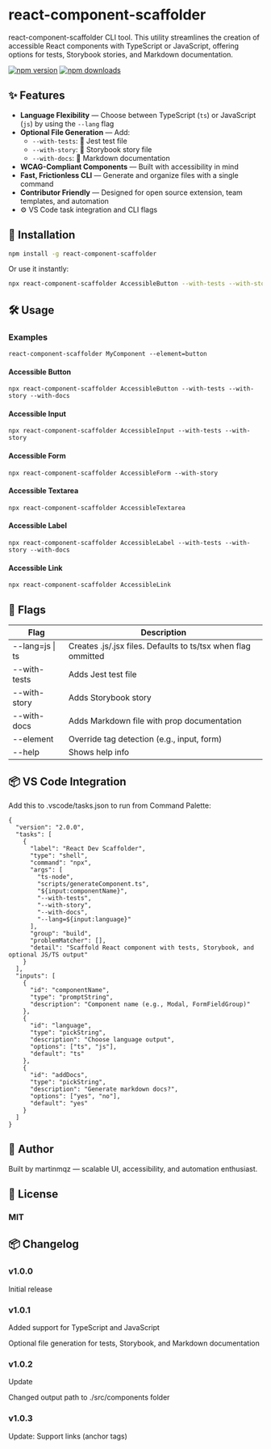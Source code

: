# react-component-scaffolder
react-component-scaffolder CLI tool. This utility streamlines the creation of accessible React components with TypeScript or JavaScript, offering options for tests, Storybook stories, and Markdown documentation.

[![npm version](https://img.shields.io/npm/v/react-component-scaffolder.svg)](https://www.npmjs.com/package/react-component-scaffolder)
[![npm downloads](https://img.shields.io/npm/dm/react-component-scaffolder.svg)](https://www.npmjs.com/package/react-component-scaffolder)


## ✨ Features
- **Language Flexibility** — Choose between TypeScript (`ts`) or JavaScript (`js`) by using the `--lang` flag
- **Optional File Generation** — Add:
  - `--with-tests`: 🧪 Jest test file
  - `--with-story`: 📘 Storybook story file
  - `--with-docs`: 📄 Markdown documentation
- **WCAG-Compliant Components** — Built with accessibility in mind
- **Fast, Frictionless CLI** — Generate and organize files with a single command
- **Contributor Friendly** — Designed for open source extension, team templates, and automation
- ⚙️ VS Code task integration and CLI flags


## 🚀 Installation
```bash
npm install -g react-component-scaffolder
```
Or use it instantly:
```bash
npx react-component-scaffolder AccessibleButton --with-tests --with-story --with-docs
```


## 🛠️ Usage
### Examples
```
react-component-scaffolder MyComponent --element=button
```

#### Accessible Button
```
npx react-component-scaffolder AccessibleButton --with-tests --with-story --with-docs
```

#### Accessible Input
```
npx react-component-scaffolder AccessibleInput --with-tests --with-story
```
#### Accessible Form
```
npx react-component-scaffolder AccessibleForm --with-story
```

#### Accessible Textarea
```
npx react-component-scaffolder AccessibleTextarea
```

#### Accessible Label
```
npx react-component-scaffolder AccessibleLabel --with-tests --with-story --with-docs
```

#### Accessible Link
```
npx react-component-scaffolder AccessibleLink
```

## 🧰 Flags
| Flag | Description |
|------|-------------|
| --lang=js \| ts | Creates .js/.jsx files. Defaults to ts/tsx when flag ommitted
| --with-tests | Adds Jest test file | 
| --with-story | Adds Storybook story | 
| --with-docs | Adds Markdown file with prop documentation |
| --element | Override tag detection (e.g., input, form) |
| --help | Shows help info |


## 📦 VS Code Integration
Add this to .vscode/tasks.json to run from Command Palette:
```
{
  "version": "2.0.0",
  "tasks": [
    {
      "label": "React Dev Scaffolder",
      "type": "shell",
      "command": "npx",
      "args": [
        "ts-node",
        "scripts/generateComponent.ts",
        "${input:componentName}",
        "--with-tests",
        "--with-story",
        "--with-docs",
        "--lang=${input:language}"
      ],
      "group": "build",
      "problemMatcher": [],
      "detail": "Scaffold React component with tests, Storybook, and optional JS/TS output"
    }
  ],
  "inputs": [
    {
      "id": "componentName",
      "type": "promptString",
      "description": "Component name (e.g., Modal, FormFieldGroup)"
    },
    {
      "id": "language",
      "type": "pickString",
      "description": "Choose language output",
      "options": ["ts", "js"],
      "default": "ts"
    },
    {
      "id": "addDocs",
      "type": "pickString",
      "description": "Generate markdown docs?",
      "options": ["yes", "no"],
      "default": "yes"
    }
  ]
}
```

## 🧠 Author
Built by martinmqz — scalable UI, accessibility, and automation enthusiast.

## 📄 License
### MIT

## 📦 Changelog
### v1.0.0
Initial release

### v1.0.1
Added support for TypeScript and JavaScript

Optional file generation for tests, Storybook, and Markdown documentation

### v1.0.2
Update

Changed output path to ./src/components folder

### v1.0.3
Update: Support links (anchor tags)
